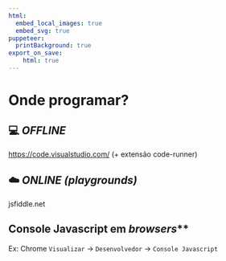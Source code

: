 ```yaml
---
html:
  embed_local_images: true
  embed_svg: true
puppeteer: 
  printBackground: true
export_on_save:
    html: true
---
```


# Onde programar?

## :computer: **_OFFLINE_**
https://code.visualstudio.com/ (+ extensão code-runner)

## :cloud: **_ONLINE (playgrounds)_**
jsfiddle.net

## Console Javascript em _browsers_**
Ex: Chrome
`Visualizar` $\to$ `Desenvolvedor` $\to$ `Console Javascript`

